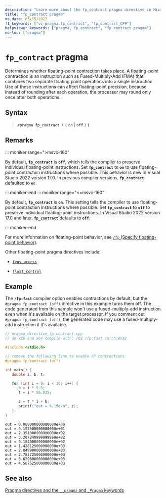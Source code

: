 ```yaml
---
description: "Learn more about the fp_contract pragma directive in Microsoft C/C++"
title: "fp_contract pragma"
ms.date: 03/15/2022
f1_keywords: ["vc-pragma.fp_contract", "fp_contract_CPP"]
helpviewer_keywords: ["pragma, fp_contract", "fp_contract pragma"]
no-loc: ["pragma"]
---
```

# `fp_contract` pragma

Determines whether floating-point contraction takes place. A floating-point contraction is an instruction such as Fused-Multiply-Add (FMA) that combines two separate floating point operations into a single instruction. Use of these instructions can affect floating-point precision, because instead of rounding after each operation, the processor may round only once after both operations.

## Syntax

> **`#pragma fp_contract (`** { **`on`** | **`off`** } **`)`**

## Remarks

::: moniker range=">msvc-160"

By default, **`fp_contract`** is **`off`**, which tells the compiler to preserve individual floating-point instructions. Set **`fp_contract`** to **`on`** to use floating-point contraction instructions where possible. This behavior is new in Visual Studio 2022 version 17.0. In previous compiler versions, **`fp_contract`** defaulted to **`on`**.

::: moniker-end
::: moniker range="<=msvc-160"

By default, **`fp_contract`** is **`on`**. This setting tells the compiler to use floating-point contraction instructions where possible. Set **`fp_contract`** to **`off`** to preserve individual floating-point instructions. In Visual Studio 2022 version 17.0 and later, **`fp_contract`** defaults to **`off`**.

::: moniker-end

For more information on floating-point behavior, see [`/fp` (Specify floating-point behavior)](../build/reference/fp-specify-floating-point-behavior.md).

Other floating-point pragma directives include:

- [`fenv_access`](../preprocessor/fenv-access.md)

- [`float_control`](../preprocessor/float-control.md)

## Example

The **`/fp:fast`** compiler option enables contractions by default, but the `#pragma fp_contract (off)` directive in this example turns them off. The code generated from this sample won't use a fused-multiply-add instruction even when it's available on the target processor. If you comment out `#pragma fp_contract (off)`, the generated code may use a fused-multiply-add instruction if it's available.

```cpp
// pragma_directive_fp_contract.cpp
// on x86 and x64 compile with: /O2 /fp:fast /arch:AVX2

#include <stdio.h>

// remove the following line to enable FP contractions
#pragma fp_contract (off)

int main() {
   double z, b, t;

   for (int i = 0; i < 10; i++) {
      b = i * 5.5;
      t = i * 56.025;

      z = t * i + b;
      printf("out = %.15e\n", z);
   }
}
```

```Output
out = 0.000000000000000e+00
out = 6.152500000000000e+01
out = 2.351000000000000e+02
out = 5.207249999999999e+02
out = 9.184000000000000e+02
out = 1.428125000000000e+03
out = 2.049900000000000e+03
out = 2.783725000000000e+03
out = 3.629600000000000e+03
out = 4.587525000000000e+03
```

## See also

[Pragma directives and the `__pragma` and `_Pragma` keywords](./pragma-directives-and-the-pragma-keyword.md)
